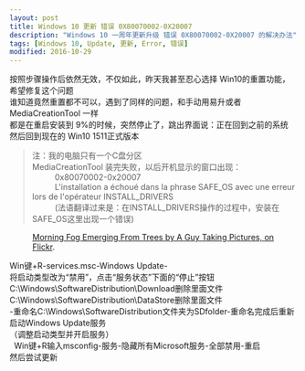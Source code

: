 ```yaml
---
layout: post
title: Windows 10 更新 错误 0X80070002-0X20007
description: "Windows 10 一周年更新升级 错误 0X80070002-0X20007 的解决办法"
tags: [Windows 10, Update, 更新, Error, 错误]
modified: 2016-10-29
---
```


按照步骤操作后依然无效，不仅如此，昨天我甚至忍心选择 Win10的重置功能，希望修复这个问题  
谁知道竟然重置都不可以，遇到了同样的问题，和手动用易升或者 MediaCreationTool 一样  
都是在重启安装到 9%的时候，突然停止了，跳出界面说：正在回到之前的系统  
然后回到现在的 Win10 1511正式版本  

>注：我的电脑只有一个C盘分区  
MediaCreationTool 装完失败，以后开机显示的窗口出现：  
          0x80070002-0x20007  
          L'installation a échoué dans la phrase SAFE_OS avec une erreur lors de l'opérateur INSTALL_DRIVERS  
          (法语翻译过来是：在INSTALL_DRIVERS操作的过程中，安装在SAFE_OS这里出现一个错误)  

<figure>
	<a href="https://twktjq.bn1303.livefilestore.com/y3mwBHzUpKIHoa8oNC5Pv972PYgubMvjvUT4vN9sa-2bRUCv2X-SdXeCtLifbpU4hC3Imcy8e2bqIk38OvKP7ERgokvmCsIZo0c_9BTCviofR2WmZOOF2PuVRitQjX45X6KRx5kj9pFKm_AyR57Mhh4rUe4c9q0b2bLqDarFBOWIbE?width=2736&height=1824&cropmode=none">
		<img src="https://twktjq.bn1303.livefilestore.com/y3mwBHzUpKIHoa8oNC5Pv972PYgubMvjvUT4vN9sa-2bRUCv2X-SdXeCtLifbpU4hC3Imcy8e2bqIk38OvKP7ERgokvmCsIZo0c_9BTCviofR2WmZOOF2PuVRitQjX45X6KRx5kj9pFKm_AyR57Mhh4rUe4c9q0b2bLqDarFBOWIbE?width=2736&height=1824&cropmode=none" alt="">
	</a>
	<figcaption>
		<a href="https://twktjq.bn1303.livefilestore.com/y3pE-uaS0X1itCxPd7SUhEqLlJtKmm4BUlG6ZmyuQJ0wV7mBQCInUixvQPaVRSJp-krVbyM7mNdixTnylXPf_1ZoRSixafThZQ67haKmVnXRmuBx47KWPsfaPKoSnHMShKF8c__Uwg4XSRSJ0ojDzkoxCHDjhulQ1472NcjpuXj7kQ/%E9%94%99%E8%AF%AF%E6%88%AA%E5%B1%8F.png?psid=1" title="Morning Fog Emerging From Trees by A Guy Taking Pictures, on Flickr">Morning Fog Emerging From Trees by A Guy Taking Pictures, on Flickr</a>.
	</figcaption>
</figure>

Win键+R-services.msc-Windows Update-  
将启动类型改为“禁用”，点击“服务状态”下面的“停止”按钮  
C:\Windows\SoftwareDistribution\Download删除里面文件  
C:\Windows\SoftwareDistribution\DataStore删除里面文件  
-重命名C:\Windows\SoftwareDistribution文件夹为SDfolder-重命名完成后重新启动Windows Update服务  
（调整启动类型并开启服务）  
 
Win键+R输入msconfig-服务-隐藏所有Microsoft服务-全部禁用-重启  
然后尝试更新  
